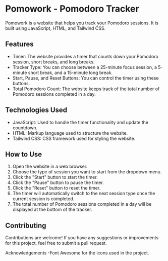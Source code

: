 # Pomowork - Pomodoro Tracker

Pomowork is a website that helps you track your Pomodoro sessions. It is built using JavaScript, HTML, and Tailwind CSS.

## Features

- Timer: The website provides a timer that counts down your Pomodoro session, short breaks, and long breaks.
- Tracker Type: You can choose between a 25-minute focus session, a 5-minute short break, and a 15-minute long break.
- Start, Pause, and Reset Buttons: You can control the timer using these buttons.
- Total Pomodoro Count: The website keeps track of the total number of Pomodoro sessions completed in a day.

## Technologies Used

- JavaScript: Used to handle the timer functionality and update the countdown.
- HTML: Markup language used to structure the website.
- Tailwind CSS: CSS framework used for styling the website.

## How to Use

1. Open the website in a web browser.
2. Choose the type of session you want to start from the dropdown menu.
3. Click the "Start" button to start the timer.
4. Click the "Pause" button to pause the timer.
5. Click the "Reset" button to reset the timer.
6. The timer will automatically switch to the next session type once the current session is completed.
7. The total number of Pomodoro sessions completed in a day will be displayed at the bottom of the tracker.

## Contributing
Contributions are welcome! If you have any suggestions or improvements for this project, feel free to submit a pull request.

Acknowledgements
-Font Awesome for the icons used in the project.
